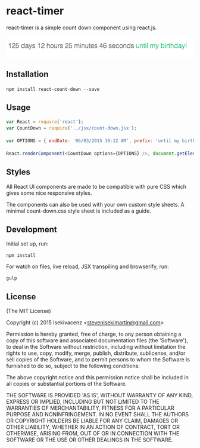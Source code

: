 # react-timer

react-timer is a simple count down component using react.js.

![](example/screenshot.png)

## Installation

`npm install react-count-down --save`

## Usage

```javascript
var React = require('react');
var CountDown = require('../jsx/count-down.jsx');

var OPTIONS = { endDate: '06/03/2015 10:12 AM', prefix: 'until my birthday!' }

React.renderComponent(<CountDown options={OPTIONS} />, document.getElementById("container"));

```

## Styles

All React UI components are made to be compatible with pure CSS which gives some nice responsive styles.

The components can also be used with your own custom style sheets. A minimal count-down.css style sheet is included as a guide.

## Development

Initial set up, run:
    
    npm install

For watch on files, live reload, JSX transpiling and browserify, run:

    gulp

## License

(The MIT License)

Copyright (c) 2015 isekivacenz &lt;stevenisekimartin@gmail.com&gt;

Permission is hereby granted, free of charge, to any person obtaining
a copy of this software and associated documentation files (the
'Software'), to deal in the Software without restriction, including
without limitation the rights to use, copy, modify, merge, publish,
distribute, sublicense, and/or sell copies of the Software, and to
permit persons to whom the Software is furnished to do so, subject to
the following conditions:

The above copyright notice and this permission notice shall be
included in all copies or substantial portions of the Software.

THE SOFTWARE IS PROVIDED 'AS IS', WITHOUT WARRANTY OF ANY KIND,
EXPRESS OR IMPLIED, INCLUDING BUT NOT LIMITED TO THE WARRANTIES OF
MERCHANTABILITY, FITNESS FOR A PARTICULAR PURPOSE AND NONINFRINGEMENT.
IN NO EVENT SHALL THE AUTHORS OR COPYRIGHT HOLDERS BE LIABLE FOR ANY
CLAIM, DAMAGES OR OTHER LIABILITY, WHETHER IN AN ACTION OF CONTRACT,
TORT OR OTHERWISE, ARISING FROM, OUT OF OR IN CONNECTION WITH THE
SOFTWARE OR THE USE OR OTHER DEALINGS IN THE SOFTWARE.
